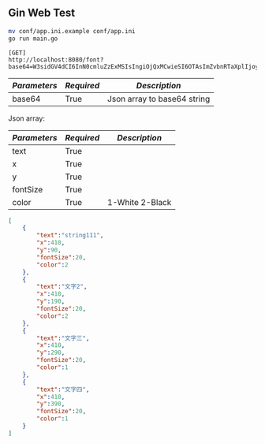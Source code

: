 ## Gin Web Test

```bash
mv conf/app.ini.example conf/app.ini
go run main.go
```

```
[GET]
http://localhost:8080/font?base64=W3sidGV4dCI6InN0cmluZzExMSIsIngiOjQxMCwieSI6OTAsImZvbnRTaXplIjoyMCwiY29sb3IiOjJ9LHsidGV4dCI6IuaWh+WtlzIiLCJ4Ijo0MTAsInkiOjE5MCwiZm9udFNpemUiOjIwLCJjb2xvciI6Mn0seyJ0ZXh0Ijoi5paH5a2X5LiJIiwieCI6NDEwLCJ5IjoyOTAsImZvbnRTaXplIjoyMCwiY29sb3IiOjF9LHsidGV4dCI6IuaWh+Wtl+WbmyIsIngiOjQxMCwieSI6MzkwLCJmb250U2l6ZSI6MjAsImNvbG9yIjoxfV0=
```

| *Parameters* | *Required* | *Description*               |
| ------------ | ---------- | --------------------------- |
| base64       | True       | Json array to base64 string |


Json array:

| ***Parameters*** | ***Required*** | ***Description*** |
| ---------------- | -------------- | ----------------- |
| text             | True           |                   |
| x                | True           |                   |
| y                | True           |                   |
| fontSize         | True           |                   |
| color            | True           | 1-White 2-Black   |

```json
[
    {
        "text":"string111",
        "x":410,
        "y":90,
        "fontSize":20,
        "color":2
    },
    {
        "text":"文字2",
        "x":410,
        "y":190,
        "fontSize":20,
        "color":2
    },
    {
        "text":"文字三",
        "x":410,
        "y":290,
        "fontSize":20,
        "color":1
    },
    {
        "text":"文字四",
        "x":410,
        "y":390,
        "fontSize":20,
        "color":1
    }
]
```

